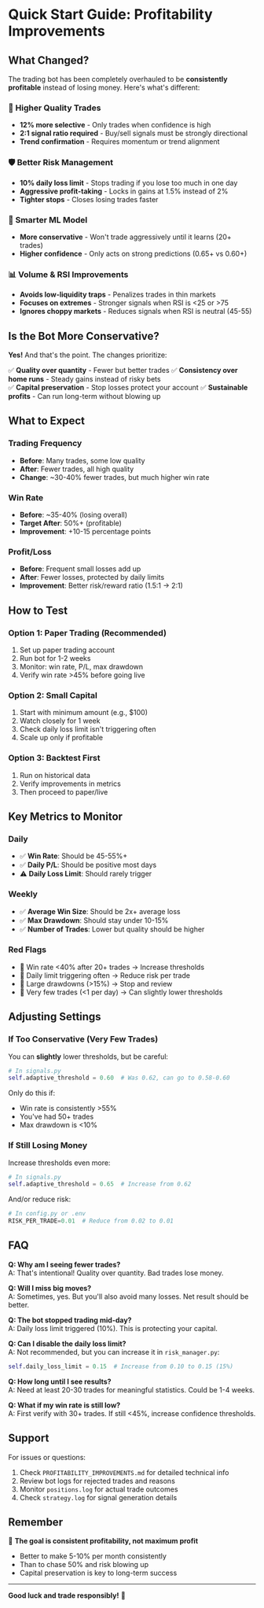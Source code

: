 # Quick Start Guide: Profitability Improvements

## What Changed?

The trading bot has been completely overhauled to be **consistently profitable** instead of losing money. Here's what's different:

### 🎯 Higher Quality Trades
- **12% more selective** - Only trades when confidence is high
- **2:1 signal ratio required** - Buy/sell signals must be strongly directional
- **Trend confirmation** - Requires momentum or trend alignment

### 🛡️ Better Risk Management
- **10% daily loss limit** - Stops trading if you lose too much in one day
- **Aggressive profit-taking** - Locks in gains at 1.5% instead of 2%
- **Tighter stops** - Closes losing trades faster

### 🤖 Smarter ML Model
- **More conservative** - Won't trade aggressively until it learns (20+ trades)
- **Higher confidence** - Only acts on strong predictions (0.65+ vs 0.60+)

### 📊 Volume & RSI Improvements
- **Avoids low-liquidity traps** - Penalizes trades in thin markets
- **Focuses on extremes** - Stronger signals when RSI is <25 or >75
- **Ignores choppy markets** - Reduces signals when RSI is neutral (45-55)

## Is the Bot More Conservative?

**Yes!** And that's the point. The changes prioritize:

✅ **Quality over quantity** - Fewer but better trades
✅ **Consistency over home runs** - Steady gains instead of risky bets  
✅ **Capital preservation** - Stop losses protect your account
✅ **Sustainable profits** - Can run long-term without blowing up

## What to Expect

### Trading Frequency
- **Before**: Many trades, some low quality
- **After**: Fewer trades, all high quality
- **Change**: ~30-40% fewer trades, but much higher win rate

### Win Rate
- **Before**: ~35-40% (losing overall)
- **Target After**: 50%+ (profitable)
- **Improvement**: +10-15 percentage points

### Profit/Loss
- **Before**: Frequent small losses add up
- **After**: Fewer losses, protected by daily limits
- **Improvement**: Better risk/reward ratio (1.5:1 → 2:1)

## How to Test

### Option 1: Paper Trading (Recommended)
1. Set up paper trading account
2. Run bot for 1-2 weeks
3. Monitor: win rate, P/L, max drawdown
4. Verify win rate >45% before going live

### Option 2: Small Capital
1. Start with minimum amount (e.g., $100)
2. Watch closely for 1 week
3. Check daily loss limit isn't triggering often
4. Scale up only if profitable

### Option 3: Backtest First
1. Run on historical data
2. Verify improvements in metrics
3. Then proceed to paper/live

## Key Metrics to Monitor

### Daily
- ✅ **Win Rate**: Should be 45-55%+ 
- ✅ **Daily P/L**: Should be positive most days
- ⚠️ **Daily Loss Limit**: Should rarely trigger

### Weekly  
- ✅ **Average Win Size**: Should be 2x+ average loss
- ✅ **Max Drawdown**: Should stay under 10-15%
- ✅ **Number of Trades**: Lower but quality should be higher

### Red Flags
- 🚩 Win rate <40% after 20+ trades → Increase thresholds
- 🚩 Daily limit triggering often → Reduce risk per trade
- 🚩 Large drawdowns (>15%) → Stop and review
- 🚩 Very few trades (<1 per day) → Can slightly lower thresholds

## Adjusting Settings

### If Too Conservative (Very Few Trades)
You can **slightly** lower thresholds, but be careful:

```python
# In signals.py
self.adaptive_threshold = 0.60  # Was 0.62, can go to 0.58-0.60
```

Only do this if:
- Win rate is consistently >55%
- You've had 50+ trades
- Max drawdown is <10%

### If Still Losing Money
Increase thresholds even more:

```python
# In signals.py  
self.adaptive_threshold = 0.65  # Increase from 0.62
```

And/or reduce risk:
```python
# In config.py or .env
RISK_PER_TRADE=0.01  # Reduce from 0.02 to 0.01
```

## FAQ

**Q: Why am I seeing fewer trades?**  
A: That's intentional! Quality over quantity. Bad trades lose money.

**Q: Will I miss big moves?**  
A: Sometimes, yes. But you'll also avoid many losses. Net result should be better.

**Q: The bot stopped trading mid-day?**  
A: Daily loss limit triggered (10%). This is protecting your capital.

**Q: Can I disable the daily loss limit?**  
A: Not recommended, but you can increase it in `risk_manager.py`:
```python
self.daily_loss_limit = 0.15  # Increase from 0.10 to 0.15 (15%)
```

**Q: How long until I see results?**  
A: Need at least 20-30 trades for meaningful statistics. Could be 1-4 weeks.

**Q: What if my win rate is still low?**  
A: First verify with 30+ trades. If still <45%, increase confidence thresholds.

## Support

For issues or questions:
1. Check `PROFITABILITY_IMPROVEMENTS.md` for detailed technical info
2. Review bot logs for rejected trades and reasons
3. Monitor `positions.log` for actual trade outcomes
4. Check `strategy.log` for signal generation details

## Remember

🎯 **The goal is consistent profitability, not maximum profit**

- Better to make 5-10% per month consistently
- Than to chase 50% and risk blowing up
- Capital preservation is key to long-term success

---

**Good luck and trade responsibly!** 🚀
